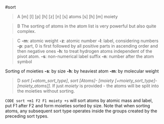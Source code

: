 #sort

>A [m] [l] [p] [h] [z] [n] [s] atoms
[s] [h] [m] moiety

>B The sorting of atoms in the atom list is very powerful but also quite complex.

>C **-m**: atomic weight
**-z**: atomic number
**-l**: label, considering numbers
**-p**: part, 0 is first followed by all positive parts in ascending order and then negative ones
**-h**: to treat hydrogen atoms independent of the pivot atom.
**-s**: non-numerical label suffix
**-n**: number after the atom symbol

Sorting of moieties
**-s**: by size
**-h**: by heaviest atom
**-m**: by molecular weight

>D *sort [+atom_sort_type]*, *sort [Atoms]\- [moiety [+moiety_sort_type]\- [moiety_atoms]]*. If just *moiety* is provided - the atoms will be split into the moieties without sorting.

`CODE sort +m1 F2 F1 moiety +s` will sort atoms by atomic mass and label, put F1 after F2 and form moieties sorted by size. Note that when sorting atoms, any subsequent sort type operates inside the groups created by the preceding sort types.
